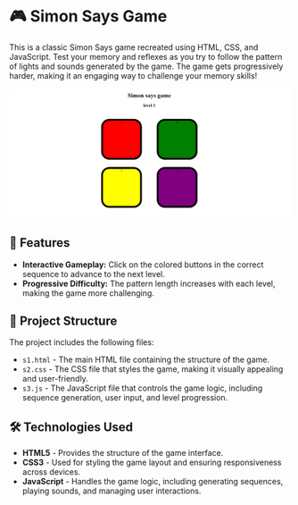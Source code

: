 # 🎮 Simon Says Game

This is a classic Simon Says game recreated using HTML, CSS, and JavaScript. Test your memory and reflexes as you try to follow the pattern of lights and sounds generated by the game. The game gets progressively harder, making it an engaging way to challenge your memory skills!

![Simon Says Screenshot](https://github.com/GlaringDensity/Simon_says_game/blob/main/Simon%20says%20game/simon.png) <!-- Add a link to a screenshot of your game -->

## 🚀 Features

- **Interactive Gameplay:** Click on the colored buttons in the correct sequence to advance to the next level.
- **Progressive Difficulty:** The pattern length increases with each level, making the game more challenging.

## 📂 Project Structure

The project includes the following files:

- `s1.html` - The main HTML file containing the structure of the game.
- `s2.css` - The CSS file that styles the game, making it visually appealing and user-friendly.
- `s3.js` - The JavaScript file that controls the game logic, including sequence generation, user input, and level progression.

## 🛠️ Technologies Used

- **HTML5** - Provides the structure of the game interface.
- **CSS3** - Used for styling the game layout and ensuring responsiveness across devices.
- **JavaScript** - Handles the game logic, including generating sequences, playing sounds, and managing user interactions.

